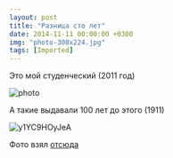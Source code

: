 ```yaml
---
layout: post
title: "Разница сто лет"
date: 2014-11-11 00:00:00 +0300
img: "photo-300x224.jpg"
tags: [Imported]
---
```


Это мой студенческий (2011 год)

![photo](/blog/assetsphoto-300x224.jpg)

А такие выдавали 100 лет до этого (1911)

![y1YC9HOyJeA](/blog/assetsy1YC9HOyJeA-300x300.jpg)

Фото взял [отсюда](http://vk.com/lissoff?w=wall303506_60432)